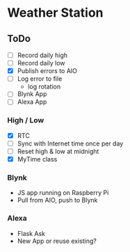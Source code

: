 # Weather Station

## ToDo
* [ ] Record daily high
* [ ] Record daily low
* [x] Publish errors to AIO
* [ ] Log error to file
    - log rotation
* [ ] Blynk App
* [ ] Alexa App

### High / Low
* [x] RTC
* [ ] Sync with Internet time once per day
* [ ] Reset high & low at midnight
* [x] MyTime class

### Blynk
* JS app running on Raspberry Pi
* Pull from AIO, push to Blynk
### Alexa
* Flask Ask
* New App or reuse existing?
